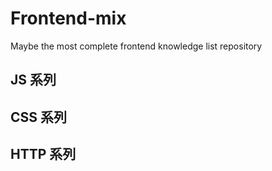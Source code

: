 # Frontend-mix
Maybe the most complete frontend knowledge list repository

## JS 系列


## CSS 系列


## HTTP 系列
